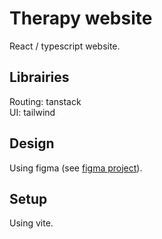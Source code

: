# Therapy website

React / typescript website.  

## Librairies

Routing: tanstack  
UI: tailwind

## Design

Using figma (see [figma project](https://www.figma.com/design/qfk1O1lY4IgJpreh9inOi1/Marie-Therapy-V1?node-id=54925-66&t=GjyoN93vTMGA6FH0-1)).

## Setup

Using vite.

